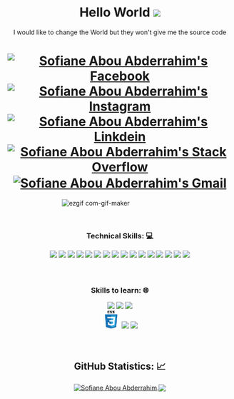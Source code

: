 <!-- Title -->
<h1 align="center">Hello World 
  <img src="https://raw.githubusercontent.com/iampavangandhi/iampavangandhi/master/gifs/Hi.gif" 
       width="30px">
</h1>


<!-- Quote -->
<p align="center">I would like to change the World but they won't give me the source code</p>
  
  <!-- Social Network -->
<h1 align="center">
<a target="_blank" href="https://web.facebook.com/sofianeabouabderrahim/">
  <img align="center" 
       alt="Sofiane Abou Abderrahim's Facebook" 
       width="22px" 
       src="https://user-images.githubusercontent.com/104463396/165577973-48c4c5b4-d369-4ae0-ade3-c575d6f9f938.svg" />
</a>
  
<a target="_blank" href="https://www.instagram.com/sofiane_abou_abderrahim/">
  <img align="center" 
       alt="Sofiane Abou Abderrahim's Instagram" 
       width="22px" 
       src="https://user-images.githubusercontent.com/55005374/103146167-0b04ac00-470b-11eb-84fc-db4b7299e4ef.png" />
  </a>
  
<a target="_blank" href="https://www.linkedin.com/in/sofiane-abou-abderrahim/">
  <img align="center" 
       alt="Sofiane Abou Abderrahim's Linkdein" 
       width="22px" 
       src="https://user-images.githubusercontent.com/55005374/103146171-312a4c00-470b-11eb-8839-992580bb8206.png" />
  </a>
  
<a target="_blank" href="https://stackoverflow.com/users/21484270/sofiane-abou-abderrahim">
  <img align="center" 
       alt="Sofiane Abou Abderrahim's Stack Overflow" 
       width="22px" 
       src="https://user-images.githubusercontent.com/55005374/103146236-e52bd700-470b-11eb-861e-e6f549b02b88.png" />
  </a>
  
<a href="mailto:sofianeabouabderrahim@gmail.com">
  <img align="center" 
       alt="Sofiane Abou Abderrahim's Gmail" 
       width="22px" 
       src="https://user-images.githubusercontent.com/55005374/103146250-0d1b3a80-470c-11eb-8ead-a92232d45d6e.png" />
  </a>
</h1>




<!-- Background -->

<!-- I do add this "&nbsp;" because I can't center the GIFT, let me know if you know how do it -->
&nbsp;&nbsp;&nbsp;&nbsp;&nbsp;&nbsp;&nbsp;&nbsp;&nbsp;&nbsp;&nbsp;&nbsp;&nbsp;&nbsp;&nbsp;&nbsp;&nbsp;&nbsp;&nbsp;&nbsp;&nbsp;&nbsp;&nbsp;&nbsp;&nbsp;&nbsp;&nbsp;&nbsp;&nbsp;&nbsp;
![ezgif com-gif-maker](https://user-images.githubusercontent.com/55005374/95673501-37764680-0b66-11eb-8ee1-d4f4a2b285d9.gif)

&nbsp;

<!-- Technical Skills -->
<p><H3 align="center"><strong> Technical Skills: 💻 </strong></p>
  
  <code><img height="40" src="https://user-images.githubusercontent.com/55005374/103146298-d98ce000-470c-11eb-973d-3ff9e1b90561.png"></code>
  <code><img height="40" src="https://cdn.jsdelivr.net/gh/devicons/devicon@latest/icons/typescript/typescript-original.svg" /></code>
  <code><img height="40" src="https://cdn.jsdelivr.net/gh/devicons/devicon@latest/icons/react/react-original.svg" /></code>
  <code><img height="40" src="https://cdn.jsdelivr.net/gh/devicons/devicon@latest/icons/reactbootstrap/reactbootstrap-original.svg" /></code>
  <code><img height="40" src="https://cdn.jsdelivr.net/gh/devicons/devicon@latest/icons/redux/redux-original.svg" /></code>
  <code><img height="40" src="https://cdn.jsdelivr.net/gh/devicons/devicon@latest/icons/nextjs/nextjs-original.svg" /></code>
  <code><img height="40" src="https://cdn.jsdelivr.net/gh/devicons/devicon@latest/icons/vercel/vercel-original-wordmark.svg" /></code>
  <code><img height="40" src="https://cdn.jsdelivr.net/gh/devicons/devicon@latest/icons/nodejs/nodejs-original-wordmark.svg" /></code>
  <code><img height="40" src="https://cdn.jsdelivr.net/gh/devicons/devicon@latest/icons/mongodb/mongodb-original-wordmark.svg" /></code>
  <code><img height="40" src="https://cdn.jsdelivr.net/gh/devicons/devicon@latest/icons/mongoose/mongoose-original-wordmark.svg" /></code>
  <code><img height="40" src="https://cdn.jsdelivr.net/gh/devicons/devicon@latest/icons/sqlite/sqlite-original-wordmark.svg" /></code>
  <code><img height="40" src="https://cdn.jsdelivr.net/gh/devicons/devicon@latest/icons/git/git-original-wordmark.svg" /></code>
  <code><img height="40" src="https://cdn.jsdelivr.net/gh/devicons/devicon@latest/icons/github/github-original.svg" /></code>
  <code><img height="40" src="https://cdn.jsdelivr.net/gh/devicons/devicon@latest/icons/vscode/vscode-original.svg" /></code>
  <code><img height="40" src="https://cdn.jsdelivr.net/gh/devicons/devicon@latest/icons/figma/figma-original.svg" /></code>
  <code><img height="40" src="https://cdn.jsdelivr.net/gh/devicons/devicon@latest/icons/notion/notion-original.svg" /></code>

  </p>
  
&nbsp;  

  <!-- Skills to learn -->
<p><H3 align="center"><strong>Skills to learn: 🌐</strong></p>
  
  <code><img height="40" src="https://cdn.jsdelivr.net/gh/devicons/devicon@latest/icons/amazonwebservices/amazonwebservices-original-wordmark.svg" /></code>
  <code><img height="40" src="https://user-images.githubusercontent.com/55005374/99864609-ecd6e980-2b69-11eb-8268-1a455c00eefe.png"></code>
  <code><img height="40" src="https://user-images.githubusercontent.com/55005374/99864949-fbbe9b80-2b6b-11eb-8b5a-4ca8cd68261e.png"></code>  
  <code><img height="40" src="https://raw.githubusercontent.com/github/explore/80688e429a7d4ef2fca1e82350fe8e3517d3494d/topics/css/css.png"></code> 
  <code><img height="40" src="https://user-images.githubusercontent.com/55005374/95688807-0d567000-0bca-11eb-8cec-9a813166d3d8.png"></code>
  <code><img height="40" src="https://user-images.githubusercontent.com/55005374/95686219-bd6fad00-0bb9-11eb-9dfd-be7dd980d005.png"></code>
  
  </p>
&nbsp;

<!-- GitHub Stats -->
<H2 align="center"><strong>GitHub Statistics: 📈
  </strong>
</H2>
    <p align="center">
      <div align="center">
    </p>
    
<a href="https://github.com/sofiane-abou-abderrahim?tab=repositories">
  <img align="center" 
       src="https://github-readme-stats.vercel.app/api/top-langs/?username=sofiane-abou-abderrahim&layout=compact&show_icons=true&title_color=81a1c0&icon_color=79ff97&text_color=d5dbe6&bg_color=2e3440" 
       alt='Sofiane Abou Abderrahim's favorite languages" />
</a>
  
<a href="https://github.com/sofiane-abou-abderrahim">
  <img align="center"
       src="https://github-readme-stats.vercel.app/api?username=sofiane-abou-abderrahim&show_icons=true&hide=contribs,prs&cache_seconds=86400&theme=nord" />
</a>
